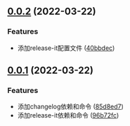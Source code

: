 ## [0.0.2](https://github.com/xxiaojiujiu/vite-vue3-demo/compare/0.0.1...0.0.2) (2022-03-22)


### Features

* 添加release-it配置文件 ([40bbdec](https://github.com/xxiaojiujiu/vite-vue3-demo/commit/40bbdecbaab653a84f5ebd3fcfbbcf7c0e340de5))



## [0.0.1](https://github.com/xxiaojiujiu/vite-vue3-demo/compare/96b72fc33f7d7c71b0c801255c2c5e66e8d76064...0.0.1) (2022-03-22)


### Features

* 添加changelog依赖和命令 ([85d8ed7](https://github.com/xxiaojiujiu/vite-vue3-demo/commit/85d8ed7abe0c11b770b924fe59d938e87095a8f6))
* 添加release-it依赖和命令 ([96b72fc](https://github.com/xxiaojiujiu/vite-vue3-demo/commit/96b72fc33f7d7c71b0c801255c2c5e66e8d76064))



